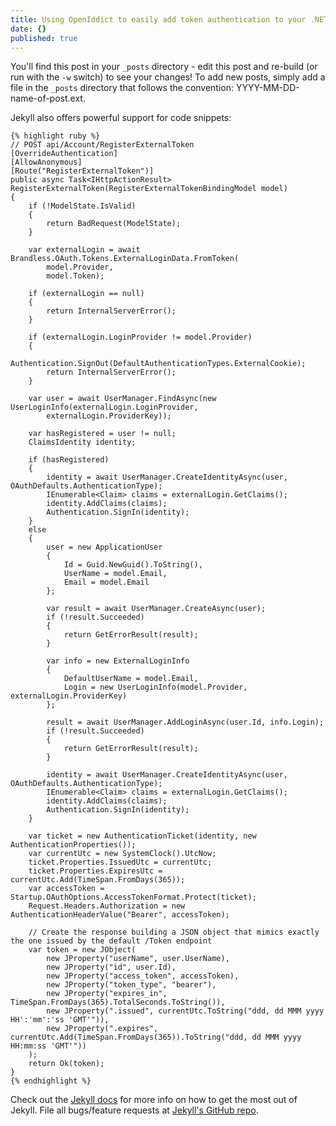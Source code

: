 ```yaml
---
title: Using OpenIddict to easily add token authentication to your .NET web apps
date: {}
published: true
---
```



You'll find this post in your `_posts` directory - edit this post and re-build (or run with the `-w` switch) to see your changes!
To add new posts, simply add a file in the `_posts` directory that follows the convention: YYYY-MM-DD-name-of-post.ext.

Jekyll also offers powerful support for code snippets:

    {% highlight ruby %}
    // POST api/Account/RegisterExternalToken
    [OverrideAuthentication]
    [AllowAnonymous]
    [Route("RegisterExternalToken")]
    public async Task<IHttpActionResult> RegisterExternalToken(RegisterExternalTokenBindingModel model)
    {
        if (!ModelState.IsValid)
        {
            return BadRequest(ModelState);
        }
    
        var externalLogin = await Brandless.OAuth.Tokens.ExternalLoginData.FromToken(
            model.Provider, 
            model.Token);
    
        if (externalLogin == null)
        {
            return InternalServerError();
        }
    
        if (externalLogin.LoginProvider != model.Provider)
        {
            Authentication.SignOut(DefaultAuthenticationTypes.ExternalCookie);
            return InternalServerError();
        }
    
        var user = await UserManager.FindAsync(new UserLoginInfo(externalLogin.LoginProvider,
            externalLogin.ProviderKey));
    
        var hasRegistered = user != null;
        ClaimsIdentity identity;
    
        if (hasRegistered)
        {
            identity = await UserManager.CreateIdentityAsync(user, OAuthDefaults.AuthenticationType);
            IEnumerable<Claim> claims = externalLogin.GetClaims();
            identity.AddClaims(claims);
            Authentication.SignIn(identity);
        }
        else
        {
            user = new ApplicationUser
            {
                Id = Guid.NewGuid().ToString(),
                UserName = model.Email,
                Email = model.Email
            };
    
            var result = await UserManager.CreateAsync(user);
            if (!result.Succeeded)
            {
                return GetErrorResult(result);
            }
    
            var info = new ExternalLoginInfo
            {
                DefaultUserName = model.Email,
                Login = new UserLoginInfo(model.Provider, externalLogin.ProviderKey)
            };
    
            result = await UserManager.AddLoginAsync(user.Id, info.Login);
            if (!result.Succeeded)
            {
                return GetErrorResult(result);
            }
    
            identity = await UserManager.CreateIdentityAsync(user, OAuthDefaults.AuthenticationType);
            IEnumerable<Claim> claims = externalLogin.GetClaims();
            identity.AddClaims(claims);
            Authentication.SignIn(identity);
        }
    
        var ticket = new AuthenticationTicket(identity, new AuthenticationProperties());
        var currentUtc = new SystemClock().UtcNow;
        ticket.Properties.IssuedUtc = currentUtc;
        ticket.Properties.ExpiresUtc = currentUtc.Add(TimeSpan.FromDays(365));
        var accessToken = Startup.OAuthOptions.AccessTokenFormat.Protect(ticket);
        Request.Headers.Authorization = new AuthenticationHeaderValue("Bearer", accessToken);
    
        // Create the response building a JSON object that mimics exactly the one issued by the default /Token endpoint
        var token = new JObject(
            new JProperty("userName", user.UserName),
            new JProperty("id", user.Id),
            new JProperty("access_token", accessToken),
            new JProperty("token_type", "bearer"),
            new JProperty("expires_in", TimeSpan.FromDays(365).TotalSeconds.ToString()),
            new JProperty(".issued", currentUtc.ToString("ddd, dd MMM yyyy HH':'mm':'ss 'GMT'")),
            new JProperty(".expires", currentUtc.Add(TimeSpan.FromDays(365)).ToString("ddd, dd MMM yyyy HH:mm:ss 'GMT'"))
        );
        return Ok(token);
    }
    {% endhighlight %}

Check out the [Jekyll docs][jekyll] for more info on how to get the most out of Jekyll. File all bugs/feature requests at [Jekyll's GitHub repo][jekyll-gh].

[jekyll-gh]: https://github.com/mojombo/jekyll
[jekyll]:    http://jekyllrb.com
